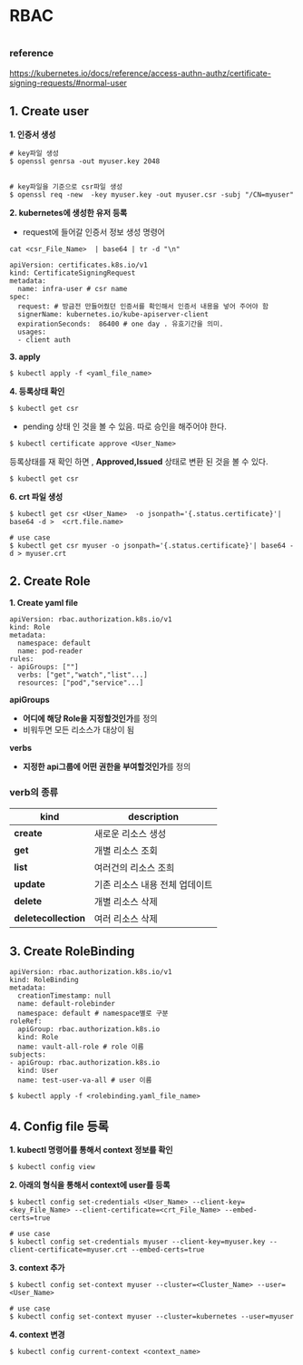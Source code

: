 # RBAC
#
### reference
https://kubernetes.io/docs/reference/access-authn-authz/certificate-signing-requests/#normal-user

## 1. Create user
**1. 인증서 생성**
```
# key파일 생성 
$ openssl genrsa -out myuser.key 2048 


# key파일을 기준으로 csr파일 생성
$ openssl req -new  -key myuser.key -out myuser.csr -subj "/CN=myuser"  

 ```

**2. kubernetes에 생성한 유저 등록**

- request에 들어갈 인증서 정보 생성 명령어
```
cat <csr_File_Name>  | base64 | tr -d "\n"
```
```
apiVersion: certificates.k8s.io/v1
kind: CertificateSigningRequest
metadata:
  name: infra-user # csr name
spec:
  request: # 방금전 만들어줬던 인증서를 확인해서 인증서 내용을 넣어 주어야 함 
  signerName: kubernetes.io/kube-apiserver-client
  expirationSeconds:  86400 # one day . 유효기간을 의미.
  usages:
  - client auth

```
**3. apply**
```
$ kubectl apply -f <yaml_file_name>
```
**4. 등록상태 확인**
```
$ ﻿kubectl get csr
```
- pending 상태 인 것을 볼 수 있음. 따로 승인을 해주어야 한다.

```
$ ﻿kubectl certificate approve <User_Name>
```
등록상태를 재 확인 하면 , **Approved,Issued** 상태로 변환 된 것을 볼 수 있다.
```
$ ﻿kubectl get csr
```

**6.  crt 파일 생성**
```
$ kubectl get csr <User_Name>  -o jsonpath='{.status.certificate}'| base64 -d >  <crt.file.name>

# use case
$ kubectl get csr myuser -o jsonpath='{.status.certificate}'| base64 -d > myuser.crt
```



## 2. Create Role
**1. Create yaml file**
```
apiVersion: rbac.authorization.k8s.io/v1 
kind: Role 
metadata: 
  namespace: default 
  name: pod-reader 
rules:  
- apiGroups: [""] 
  verbs: ["get","watch","list"...]
  resources: ["pod","service"...]
```
**apiGroups**

- **어디에 해당 Role을 지정할것인가**를 정의
- 비워두면 모든 리소스가 대상이 됨

**verbs**

- **지정한 api그룹에 어떤 권한을 부여할것인가**를 정의

### verb의 종류
| **kind**| **description** |
|--|--|
|**create**|새로운 리소스 생성|
| **get** | 개별 리소스 조회 |
|**list**|여러건의 리소스 조희|
|**update**|기존 리소스 내용 전체 업데이트|
|**delete**|개별 리소스 삭제|
|**deletecollection**|여러 리소스 삭제|



## 3. Create RoleBinding
```
apiVersion: rbac.authorization.k8s.io/v1
kind: RoleBinding
metadata:
  creationTimestamp: null
  name: default-rolebinder
  namespace: default # namespace별로 구분
roleRef:
  apiGroup: rbac.authorization.k8s.io
  kind: Role
  name: vault-all-role # role 이름
subjects:
- apiGroup: rbac.authorization.k8s.io
  kind: User
  name: test-user-va-all # user 이름
```
```
$ kubectl apply -f <rolebinding.yaml_file_name>
```


## 4. Config file 등록
**1. kubectl 명령어를 통해서 context 정보를 확인**
```
$ ﻿kubectl config view
```



**2. 아래의 형식을 통해서 context에 user를 등록**
```
$ ﻿kubectl config set-credentials <User_Name> --client-key=<key_File_Name> --client-certificate=<crt_File_Name> --embed-certs=true

# use case
$ ﻿kubectl config set-credentials myuser --client-key=myuser.key --client-certificate=myuser.crt --embed-certs=true
```


**3. context 추가**
```
﻿$ kubectl config set-context myuser --cluster=<Cluster_Name> --user=<User_Name> 

# use case
﻿$ kubectl config set-context myuser --cluster=kubernetes --user=myuser 
```


**4. context 변경**
```
$ ﻿kubectl config current-context <context_name>
```